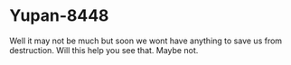 # Yupan-8448
Well it may not be much but soon we wont have anything to save us from destruction. Will this help you see that. Maybe not.

